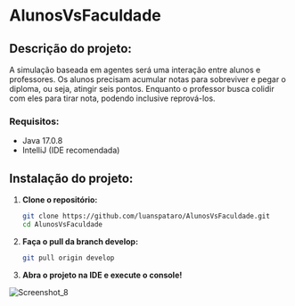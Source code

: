# AlunosVsFaculdade

## Descrição do projeto:

A simulação baseada em agentes será uma interação entre alunos e professores. Os alunos precisam acumular notas para sobreviver e pegar o diploma, ou seja, atingir seis pontos. Enquanto o professor busca colidir com eles para tirar nota, podendo inclusive reprová-los.

### Requisitos:
- Java 17.0.8
- IntelliJ (IDE recomendada)

## Instalação do projeto:

1. **Clone o repositório:**
   ```bash
   git clone https://github.com/luanspataro/AlunosVsFaculdade.git
   cd AlunosVsFaculdade
   ```

2. **Faça o pull da branch develop:**
   ```bash
   git pull origin develop
   ```
3. **Abra o projeto na IDE e execute o console!**

![Screenshot_8](https://github.com/user-attachments/assets/fe40a026-e84c-4860-b07e-835de5b19efb)
